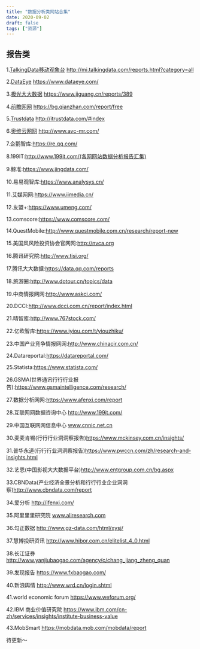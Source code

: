 ```yaml
---
title: "数据分析类网站合集"
date: 2020-09-02
draft: false
tags: ["资源"]
---
```


## 报告类

1.[TalkingData移动观象台](http://mi.talkingdata.com/reports.html?category=all) http://mi.talkingdata.com/reports.html?category=all

2.[DataEye](https://www.dataeye.com/) https://www.dataeye.com/

3.[极光⼤大数据](https://www.jiguang.cn/reports/389) https://www.jiguang.cn/reports/389

4.[前瞻⽹网](https://bg.qianzhan.com/report/free) https://bg.qianzhan.com/report/free

5.[Trustdata](http://itrustdata.com/#index) http://itrustdata.com/#index

6.[奥维云⽹网](http://www.avc-mr.com/) http://www.avc-mr.com/

7.企鹅智库:https://re.qq.com/

8.199IT:http://www.199it.com/(各⽹网站数据分析报告汇集)

9.鲸准:https://www.jingdata.com/

10.易易观智库:https://www.analysys.cn/

11.艾媒⽹网:https://www.iimedia.cn/

12.友盟+:https://www.umeng.com/

13.comscore:https://www.comscore.com/

14.QuestMobile:http://www.questmobile.com.cn/research/report-new

15.美国⻛风险投资协会官⽹网:http://nvca.org

16.腾讯研究院:http://www.tisi.org/

17.腾讯⼤大数据:https://data.qq.com/reports

18.旅游圈:http://www.dotour.cn/topics/data

19.中商情报⽹网:http://www.askci.com/

20.DCCI:http://www.dcci.com.cn/report/index.html

21.晴智库:http://www.767stock.com/

22.亿欧智库:https://www.iyiou.com/t/yiouzhiku/

23.中国产业竞争情报⽹网:http://www.chinacir.com.cn/

24.Datareportal:https://datareportal.com/

25.Statista:https://www.statista.com/

26.GSMA(世界通讯⾏行行业报告):https://www.gsmaintelligence.com/research/

27.数据分析⽹网:https://www.afenxi.com/report

28.互联⽹网数据咨询中心 http://www.199it.com/

29.中国互联⽹网信息中心 www.cnnic.net.cn

30.⻨麦肯锡(⾏行行业洞洞察报告)https://www.mckinsey.com.cn/insights/

31.普华永道(⾏行行业洞洞察报告)https://www.pwccn.com/zh/research-and-insights.html

32.艺恩(中国影视⼤大数据平台)http://www.entgroup.com.cn/bg.aspx

33.CBNData(产业经济全景分析和⾏行行业企业洞洞察)http://www.cbndata.com/report

34.爱分析 http://ifenxi.com/

35.阿⾥里里研究院 www.aliresearch.com

36.勾正数据 http://www.gz-data.com/html/xysj/

37.慧博投研资讯 http://www.hibor.com.cn/elitelist_4_0.html

38.长江证券 http://www.yanjiubaogao.com/agency/c/chang_jiang_zheng_quan

39.发现报告 https://www.fxbaogao.com/

40.新浪舆情 http://www.wrd.cn/login.shtml

41.world economic forum https://www.weforum.org/

42.IBM 商业价值研究院 https://www.ibm.com/cn-zh/services/insights/institute-business-value

43.MobSmart https://mobdata.mob.com/mobdata/report


待更新～